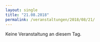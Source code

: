 ```yaml
---
layout: single
title: "21.08.2018"
permalink: /veranstaltungen/2018/08/21/
---
```


Keine Veranstaltung an diesem Tag.
